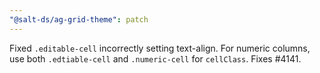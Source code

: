 ```yaml
---
"@salt-ds/ag-grid-theme": patch
---
```


Fixed `.editable-cell` incorrectly setting text-align. For numeric columns, use both `.edtiable-cell` and `.numeric-cell` for `cellClass`. Fixes #4141.
